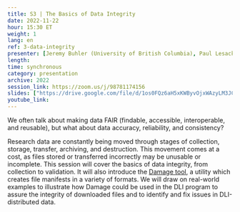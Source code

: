 ```yaml
---
title: S3 | The Basics of Data Integrity
date: 2022-11-22
hour: 15:30 ET
weight: 1
lang: en
ref: 3-data-integrity
presenter: [Jeremy Buhler (University of British Columbia), Paul Lesack (University of British Columbia), Margaret Vail (St. Francis Xavier University)]
length:
time: synchronous
category: presentation
archive: 2022
session_link: https://zoom.us/j/98781174156
slides: ["https://drive.google.com/file/d/1os0FQz6aH5xKWByvOjxWAzyLM3JCN8Xr/view?usp=share_link", "https://docs.google.com/document/d/1MhRZmjeK4nQn4S4WE6NYcmEuYU7mtdBHQ4cx9oHUbrQ/edit?usp=share_link"]
youtube_link:
---
```

We often talk about making data FAIR (findable, accessible, interoperable, and reusable), but what about data accuracy, reliability, and consistency?<!--more-->

Research data are constantly being moved through stages of collection, storage, transfer, archiving, and destruction. This movement comes at a cost, as files stored or transferred incorrectly may be unusable or incomplete. This session will cover the basics of data integrity, from collection to validation. It will also introduce the [Damage tool](https://ubc-library-rc.github.io/fcheck/), a utility which creates file manifests in a variety of formats. We will draw on real-world examples to illustrate how Damage could be used in the DLI program to assure the integrity of downloaded files and to identify and fix issues in DLI-distributed data.
